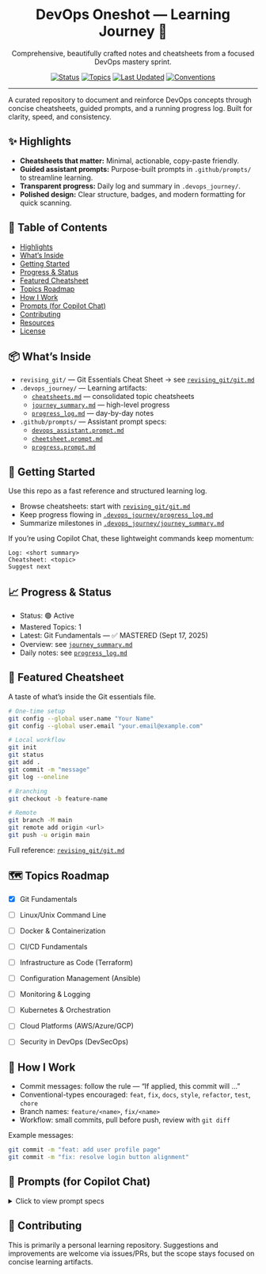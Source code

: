 <div align="center">

# DevOps Oneshot — Learning Journey 🚀

Comprehensive, beautifully crafted notes and cheatsheets from a focused DevOps mastery sprint.

<a href="#-progress--status"><img alt="Status" src="https://img.shields.io/badge/status-active-brightgreen?style=for-the-badge"></a>
<a href="#-whats-inside"><img alt="Topics" src="https://img.shields.io/badge/topics-1_mastered-blue?style=for-the-badge"></a>
<a href="#-progress--status"><img alt="Last Updated" src="https://img.shields.io/badge/last_update-2025--09--17-purple?style=for-the-badge"></a>
<a href="#-how-i-work"><img alt="Conventions" src="https://img.shields.io/badge/commits-conventional-ff69b4?style=for-the-badge"></a>

</div>

---

A curated repository to document and reinforce DevOps concepts through concise cheatsheets, guided prompts, and a running progress log. Built for clarity, speed, and consistency.


## ✨ Highlights
- **Cheatsheets that matter:** Minimal, actionable, copy-paste friendly.
- **Guided assistant prompts:** Purpose-built prompts in `.github/prompts/` to streamline learning.
- **Transparent progress:** Daily log and summary in `.devops_journey/`.
- **Polished design:** Clear structure, badges, and modern formatting for quick scanning.


## 🧭 Table of Contents
- [Highlights](#-highlights)
- [What’s Inside](#-whats-inside)
- [Getting Started](#-getting-started)
- [Progress & Status](#-progress--status)
- [Featured Cheatsheet](#-featured-cheatsheet)
- [Topics Roadmap](#-topics-roadmap)
- [How I Work](#-how-i-work)
- [Prompts (for Copilot Chat)](#-prompts-for-copilot-chat)
- [Contributing](#-contributing)
- [Resources](#-resources)
- [License](#-license)


## 📦 What’s Inside
- `revising_git/` — Git Essentials Cheat Sheet → see [`revising_git/git.md`](revising_git/git.md)
- `.devops_journey/` — Learning artifacts:
  - [`cheatsheets.md`](.devops_journey/cheatsheets.md) — consolidated topic cheatsheets
  - [`journey_summary.md`](.devops_journey/journey_summary.md) — high-level progress
  - [`progress_log.md`](.devops_journey/progress_log.md) — day-by-day notes
- `.github/prompts/` — Assistant prompt specs:
  - [`devops_assistant.prompt.md`](.github/prompts/devops_assistant.prompt.md)
  - [`cheetsheet.prompt.md`](.github/prompts/cheetsheet.prompt.md)
  - [`progress.prompt.md`](.github/prompts/progress.prompt.md)


## 🚀 Getting Started
Use this repo as a fast reference and structured learning log.

- Browse cheatsheets: start with [`revising_git/git.md`](revising_git/git.md)
- Keep progress flowing in [`.devops_journey/progress_log.md`](.devops_journey/progress_log.md)
- Summarize milestones in [`.devops_journey/journey_summary.md`](.devops_journey/journey_summary.md)

If you’re using Copilot Chat, these lightweight commands keep momentum:

```text
Log: <short summary>
Cheatsheet: <topic>
Suggest next
```


## 📈 Progress & Status
- Status: 🟢 Active
- Mastered Topics: 1
- Latest: Git Fundamentals — ✅ MASTERED (Sept 17, 2025)
- Overview: see [`journey_summary.md`](.devops_journey/journey_summary.md)
- Daily notes: see [`progress_log.md`](.devops_journey/progress_log.md)


## 🌟 Featured Cheatsheet
A taste of what’s inside the Git essentials file.

```bash
# One-time setup
git config --global user.name "Your Name"
git config --global user.email "your.email@example.com"

# Local workflow
git init
git status
git add .
git commit -m "message"
git log --oneline

# Branching
git checkout -b feature-name

# Remote
git branch -M main
git remote add origin <url>
git push -u origin main
```

Full reference: [`revising_git/git.md`](revising_git/git.md)


## 🗺️ Topics Roadmap
- [x] Git Fundamentals
- [ ] Linux/Unix Command Line
- [ ] Docker & Containerization
- [ ] CI/CD Fundamentals
- [ ] Infrastructure as Code (Terraform)
- [ ] Configuration Management (Ansible)
- [ ] Monitoring & Logging
- [ ] Kubernetes & Orchestration
- [ ] Cloud Platforms (AWS/Azure/GCP)
- [ ] Security in DevOps (DevSecOps)


## 🧪 How I Work
- Commit messages: follow the rule — “If applied, this commit will …”
- Conventional-types encouraged: `feat`, `fix`, `docs`, `style`, `refactor`, `test`, `chore`
- Branch names: `feature/<name>`, `fix/<name>`
- Workflow: small commits, pull before push, review with `git diff`

Example messages:
```bash
git commit -m "feat: add user profile page"
git commit -m "fix: resolve login button alignment"
```


## 🧩 Prompts (for Copilot Chat)
<details>
<summary>Click to view prompt specs</summary>

- Assistant role: [`.github/prompts/devops_assistant.prompt.md`](.github/prompts/devops_assistant.prompt.md)
- Cheatsheet generator: [`.github/prompts/cheetsheet.prompt.md`](.github/prompts/cheetsheet.prompt.md)
- Progress logger: [`.github/prompts/progress.prompt.md`](.github/prompts/progress.prompt.md)

</details>


## 🤝 Contributing
This is primarily a personal learning repository. Suggestions and improvements are welcome via issues/PRs, but the scope stays focused on concise learning artifacts.
